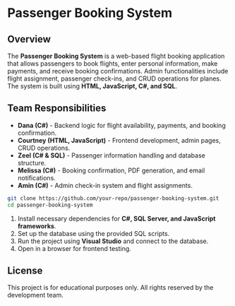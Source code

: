 # Passenger Booking System

## Overview
The **Passenger Booking System** is a web-based flight booking application that allows passengers to book flights, enter personal information, make payments, and receive booking confirmations. Admin functionalities include flight assignment, passenger check-ins, and CRUD operations for planes. The system is built using **HTML, JavaScript, C#, and SQL**.

## Team Responsibilities
- **Dana (C#)** - Backend logic for flight availability, payments, and booking confirmation.
- **Courtney (HTML, JavaScript)** - Frontend development, admin pages, CRUD operations.
- **Zeel (C# & SQL)** - Passenger information handling and database structure.
- **Melissa (C#)** - Booking confirmation, PDF generation, and email notifications.
- **Amin (C#)** - Admin check-in system and flight assignments.

```sh
git clone https://github.com/your-repo/passenger-booking-system.git
cd passenger-booking-system
```
1. Install necessary dependencies for **C#, SQL Server, and JavaScript frameworks**.
2. Set up the database using the provided SQL scripts.
3. Run the project using **Visual Studio** and connect to the database.
4. Open in a browser for frontend testing.

## License
This project is for educational purposes only. All rights reserved by the development team.


